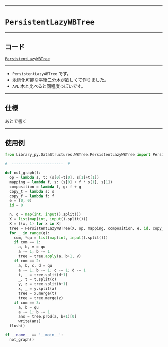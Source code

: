 _____

# `PersistentLazyWBTree`

_____

## コード

[`PersistentLazyWBTree`](https://github.com/titan-23/Library_py/blob/main/DataStructures/WBTree/PersistentLazyWBTree.py)
<!-- code=https://github.com/titan-23/Library_py/blob/main/DataStructures\WBTree\PersistentLazyWBTree.py -->

_____

- `PersistentLazyWBTree` です。
- 永続化可能な平衡二分木が欲しくて作りました。
- `AVL` 木と比べると同程度っぽいです。

_____

## 仕様

あとで書く

_____

## 使用例

```python
from Library_py.DataStructures.WBTree.PersistentLazyWBTree import PersistentLazyWBTree

#  -----------------------  #

def not_graph():
  op = lambda s, t: (s[0]+t[0], s[1]+t[1])
  mapping = lambda f, s: (s[0] + f * s[1], s[1])
  composition = lambda f, g: f + g
  copy_t = lambda s: s
  copy_f = lambda f: f
  e = (0, 0)
  id = 0

  n, q = map(int, input().split())
  X = list(map(int, input().split()))
  X = [(x, 1) for x in X]
  tree = PersistentLazyWBTree(X, op, mapping, composition, e, id, copy_t, copy_f)
  for _ in range(q):
    com, *qu = list(map(int, input().split()))
    if com == 1:
      a, b, v = qu
      a -= 1; b -= 1
      tree = tree.apply(a, b+1, v)
    if com == 2:
      a, b, c, d = qu
      a -= 1; b -= 1; c -= 1; d -= 1
      t, _ = tree.split(d+1)
      _, t = t.split(c)
      y, z = tree.split(b+1)
      x, _ = y.split(a)
      tree = x.merge(t)
      tree = tree.merge(z)
    if com == 3:
      a, b = qu
      a -= 1; b -= 1
      ans = tree.prod(a, b+1)[0]
      write(ans)
  flush()

if __name__ == '__main__':
  not_graph()
```

